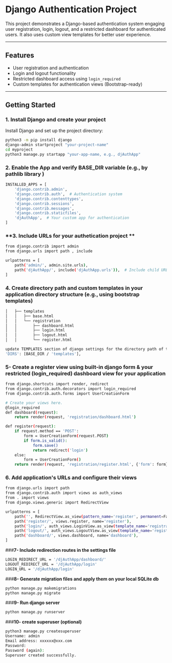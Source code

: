 # Django Authentication Project

This project demonstrates a Django-based authentication system engaging user registration, login, logout, and a restricted dashboard for authenticated users. It also uses custom view templates for better user experience.

---

## **Features**
- User registration and authentication
- Login and logout functionality
- Restricted dashboard access using `login_required`
- Custom templates for authentication views (Bootstrap-ready)

---

## **Getting Started**

### **1. Install Django and create your project**
Install Django and set up the project directory:
```bash
python3 -m pip install django
django-admin startproject "your-project-name"
cd myproject
python3 manage.py startapp "your-app-name, e.g., djAuthApp"
```

### **2. Enable the App and verify BASE_DIR variable (e.g., by pathlib library )**
```bash
INSTALLED_APPS = [ 
    'django.contrib.admin', 
    'django.contrib.auth',  # Authentication system 
    'django.contrib.contenttypes', 
    'django.contrib.sessions', 
    'django.contrib.messages', 
    'django.contrib.staticfiles',
    'djAuthApp',  # Your custom app for authentication 
]
```

### **3. Include URLs for your authetication project **
```bash
from django.contrib import admin
from django.urls import path , include

urlpatterns = [
    path('admin/', admin.site.urls),
    path('djAuthApp/', include('djAuthApp.urls')),  # Include child URLs within your djAuthApp's application
]
```

### **4. Create directory path and custom templates in your application directory structure (e.g., using bootstrap templates)**
``` bash
│   ├── templates
│   │   ├── base.html
│   │   └── registration
│   │       ├── dashboard.html
│   │       ├── login.html
│   │       ├── logout.html
│   │       └── register.html

update TEMPLATES section of django settings for the directory path of templates
'DIRS': [BASE_DIR / 'templates'],
```

### **5- Create a register view using built-in django form & your restricted (login_required) dashboard view for your application**

```bash
from django.shortcuts import render, redirect
from django.contrib.auth.decorators import login_required
from django.contrib.auth.forms import UserCreationForm

# Create your views here.
@login_required
def dashboard(request):
    return render(request, 'registration/dashboard.html')

def register(request):
    if request.method == 'POST':
        form = UserCreationForm(request.POST)
        if form.is_valid():
            form.save()
            return redirect('login')
    else:
        form = UserCreationForm()
    return render(request, 'registration/register.html', {'form': form})

```

### **6. Add application's URLs and configure their views**
```bash
from django.urls import path
from django.contrib.auth import views as auth_views
from . import views
from django.views.generic import RedirectView

urlpatterns = [
    path('', RedirectView.as_view(pattern_name='register', permanent=False)),
    path('register/', views.register, name='register'),  
    path('login/', auth_views.LoginView.as_view(template_name='registration/login.html'), name='login'), 
    path('logout/', auth_views.LogoutView.as_view(template_name='registration/logout.html'), name='logout'),  
    path('dashboard/', views.dashboard, name='dashboard'), 
]
```

###**7- Include redirection routes in the settings file**
```bash
LOGIN_REDIRECT_URL = '/djAuthApp/dashboard/'
LOGOUT_REDIRECT_URL = '/djAuthApp/login'
LOGIN_URL = '/djAuthApp/login'
```

###**8- Generate migration files and apply them on your local SQLite db**
```bash
python manage.py makemigrations
python manage.py migrate
```

###**9- Run django server**
```bash
python manage.py runserver
```

###**10- create superuser (optional)**
```bash
python3 manage.py createsuperuser
Username: admin
Email address: xxxxxx@xxx.com
Password: 
Password (again): 
Superuser created successfully.
```





